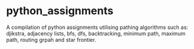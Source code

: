 # python_assignments

A compilation of python assignments utilising pathing algorithms such as: djikstra, adjacency lists, bfs, dfs, backtracking, minimum path, maximum path, routing grpah and star frontier.
